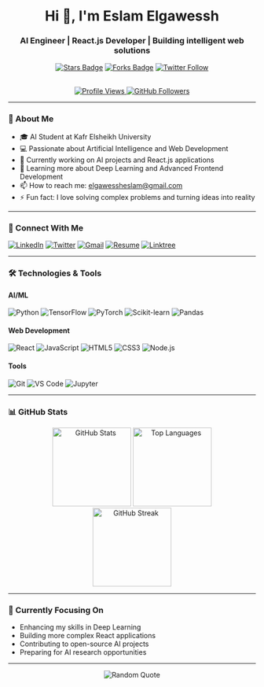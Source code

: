 <h1 align="center">Hi 👋, I'm Eslam Elgawessh</h1>
<h3 align="center">AI Engineer | React.js Developer | Building intelligent web solutions</h3>

<div align="center">
    <a href="https://github.com/eslam-elgawessh/stargazers">
        <img src="https://img.shields.io/github/stars/eslam-elgawessh?style=social" alt="Stars Badge"/></a>
    <a href="https://github.com/eslam-elgawessh/network/members">
        <img src="https://img.shields.io/github/forks/eslam-elgawessh?style=social" alt="Forks Badge"/></a>
    <a href="https://x.com/eslam_elgawessh">
        <img src="https://img.shields.io/twitter/follow/eslam_elgawessh?style=social" alt="Twitter Follow"/></a>
</div>

<br>

<p align="center">
    <a href="https://komarev.com/ghpvc/?username=eslam-elgawessh">
        <img src="https://komarev.com/ghpvc/?username=eslam-elgawessh" alt="Profile Views"/>
    </a>
    <a href="https://github.com/eslam-elgawessh?tab=followers">
        <img src="https://img.shields.io/github/followers/eslam-elgawessh?label=Followers" alt="GitHub Followers"/>
    </a>
</p>

---

### 🚀 About Me
- 🎓 AI Student at Kafr Elsheikh University
- 💻 Passionate about Artificial Intelligence and Web Development
- 🔭 Currently working on AI projects and React.js applications
- 🌱 Learning more about Deep Learning and Advanced Frontend Development
- 📫 How to reach me: [elgawessheslam@gmail.com](mailto:elgawessheslam@gmail.com)
- ⚡ Fun fact: I love solving complex problems and turning ideas into reality

---

### 🔗 Connect With Me
[![LinkedIn](https://img.shields.io/badge/LinkedIn-0077B5?style=for-the-badge&logo=linkedin&logoColor=white)](https://www.linkedin.com/in/eslam-elgawessh)
[![Twitter](https://img.shields.io/badge/Twitter-1DA1F2?style=for-the-badge&logo=twitter&logoColor=white)](https://x.com/eslam_elgawessh)
[![Gmail](https://img.shields.io/badge/Gmail-D14836?style=for-the-badge&logo=gmail&logoColor=white)](mailto:elgawessheslam@gmail.com)
[![Resume](https://img.shields.io/badge/Resume-4285F4?style=for-the-badge&logo=google-drive&logoColor=white)](https://drive.google.com/file/d/1pSuoU8li6pjQnhqlwUkq_sP7TFIlWyVs/view)
[![Linktree](https://img.shields.io/badge/Linktree-39E09B?style=for-the-badge&logo=linktree&logoColor=white)](https://linktr.ee/eslam_elgawessh)

---

### 🛠️ Technologies & Tools
#### AI/ML
![Python](https://img.shields.io/badge/Python-3776AB?style=for-the-badge&logo=python&logoColor=white)
![TensorFlow](https://img.shields.io/badge/TensorFlow-FF6F00?style=for-the-badge&logo=tensorflow&logoColor=white)
![PyTorch](https://img.shields.io/badge/PyTorch-EE4C2C?style=for-the-badge&logo=pytorch&logoColor=white)
![Scikit-learn](https://img.shields.io/badge/scikit_learn-F7931E?style=for-the-badge&logo=scikit-learn&logoColor=white)
![Pandas](https://img.shields.io/badge/Pandas-2C2D72?style=for-the-badge&logo=pandas&logoColor=white)

#### Web Development
![React](https://img.shields.io/badge/React-20232A?style=for-the-badge&logo=react&logoColor=61DAFB)
![JavaScript](https://img.shields.io/badge/JavaScript-F7DF1E?style=for-the-badge&logo=javascript&logoColor=black)
![HTML5](https://img.shields.io/badge/HTML5-E34F26?style=for-the-badge&logo=html5&logoColor=white)
![CSS3](https://img.shields.io/badge/CSS3-1572B6?style=for-the-badge&logo=css3&logoColor=white)
![Node.js](https://img.shields.io/badge/Node.js-339933?style=for-the-badge&logo=nodedotjs&logoColor=white)

#### Tools
![Git](https://img.shields.io/badge/Git-F05032?style=for-the-badge&logo=git&logoColor=white)
![VS Code](https://img.shields.io/badge/VS_Code-007ACC?style=for-the-badge&logo=visual-studio-code&logoColor=white)
![Jupyter](https://img.shields.io/badge/Jupyter-F37626?style=for-the-badge&logo=jupyter&logoColor=white)

---

### 📊 GitHub Stats
<div align="center">
    <img src="https://github-readme-stats.vercel.app/api?username=eslam-elgawessh&show_icons=true&theme=radical" alt="GitHub Stats" height="160"/>
    <img src="https://github-readme-stats.vercel.app/api/top-langs/?username=eslam-elgawessh&layout=compact&theme=radical" alt="Top Languages" height="160"/>
</div>

<div align="center">
    <img src="https://github-readme-streak-stats.herokuapp.com/?user=eslam-elgawessh&theme=radical" alt="GitHub Streak" height="160"/>
</div>

---

### 🎯 Currently Focusing On
- Enhancing my skills in Deep Learning
- Building more complex React applications
- Contributing to open-source AI projects
- Preparing for AI research opportunities

---

<p align="center">
    <img src="https://quotes-github-readme.vercel.app/api?type=horizontal&theme=radical" alt="Random Quote"/>
</p>
